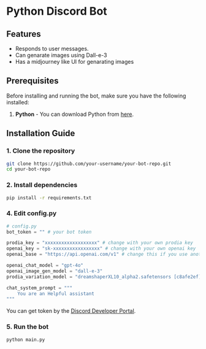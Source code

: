 # Python Discord Bot



## Features
- Responds to user messages.
- Can genarate images using Dall-e-3
- Has a midjourney like UI for genarating images

## Prerequisites

Before installing and running the bot, make sure you have the following installed:

1. **Python** - You can download Python from [here](https://www.python.org/downloads/).

## Installation Guide

### 1. Clone the repository

```bash
git clone https://github.com/your-username/your-bot-repo.git
cd your-bot-repo
```

### 2. Install dependencies

```bash
pip install -r requirements.txt
```

### 4. Edit config.py

```python
# config.py
bot_token = "" # your bot token

prodia_key = "xxxxxxxxxxxxxxxxxxx" # change with your own prodia key
openai_key = "sk-xxxxxxxxxxxxxxxxx" # change with your own openai key
openai_base = "https://api.openai.com/v1" # change this if you use another openai like api

openai_chat_model = "gpt-4o" 
openai_image_gen_model = "dall-e-3"
prodia_variation_model = "dreamshaperXL10_alpha2.safetensors [c8afe2ef]"

chat_system_prompt = """
    You are an Helpful assistant
""" 
```

You can get token by the [Discord Developer Portal](https://discord.com/developers/applications).

### 5. Run the bot
```bash
python main.py
```
